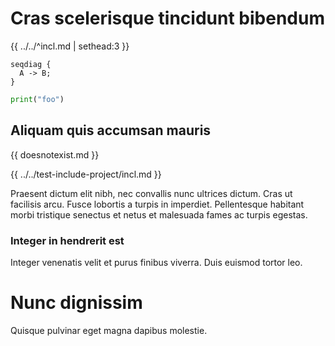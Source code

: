 # Cras scelerisque tincidunt bibendum

{{ ../../^incl.md | sethead:3 }}

```seqdiag
seqdiag {
  A -> B;
}
```

```python
print("foo")
```

## Aliquam quis accumsan mauris

{{ doesnotexist.md }}

{{ ../../test-include-project/incl.md }}


Praesent dictum elit nibh, nec convallis nunc ultrices dictum. Cras ut facilisis arcu. Fusce lobortis a turpis in imperdiet. Pellentesque habitant morbi tristique senectus et netus et malesuada fames ac turpis egestas.

### Integer in hendrerit est

Integer venenatis velit et purus finibus viverra. Duis euismod tortor leo.

# Nunc dignissim

Quisque pulvinar eget magna dapibus molestie.
